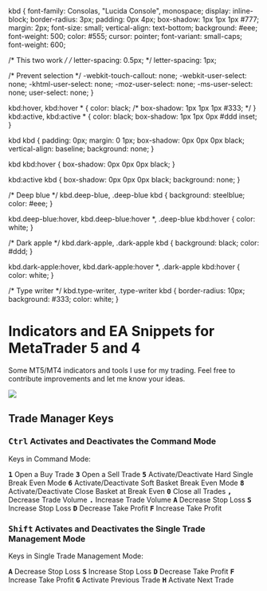 <styles>
kbd {
  font-family: Consolas, "Lucida Console", monospace;
  display: inline-block;
  border-radius: 3px;
  padding: 0px 4px;
  box-shadow: 1px 1px 1px #777;
  margin: 2px;
  font-size: small;
  vertical-align: text-bottom;
  background: #eee;
  font-weight: 500;
  color: #555;
  cursor: pointer;
  font-variant: small-caps;
  font-weight: 600;

  /* This two work */
  /* letter-spacing: 0.5px; */
  letter-spacing: 1px;


  /* Prevent selection */
  -webkit-touch-callout: none;
  -webkit-user-select: none;
  -khtml-user-select: none;
  -moz-user-select: none;
  -ms-user-select: none;
  user-select: none;
}

kbd:hover, kbd:hover * {
  color: black;
  /* box-shadow: 1px 1px 1px #333; */
}
kbd:active, kbd:active * {
  color: black;
  box-shadow: 1px 1px 0px #ddd inset;
}

kbd kbd {
  padding: 0px;
  margin: 0 1px;
  box-shadow: 0px 0px 0px black;
  vertical-align: baseline;
  background: none;
}

kbd kbd:hover {
  box-shadow: 0px 0px 0px black;
}

kbd:active kbd {
  box-shadow: 0px 0px 0px black;
  background: none;
}

/* Deep blue */
kbd.deep-blue, .deep-blue kbd {
  background: steelblue;
  color: #eee;
}

kbd.deep-blue:hover, kbd.deep-blue:hover *, .deep-blue kbd:hover {
  color: white;
}

/* Dark apple */
kbd.dark-apple, .dark-apple kbd {
  background: black;
  color: #ddd;
}

kbd.dark-apple:hover, kbd.dark-apple:hover *, .dark-apple kbd:hover {
  color: white;
}

/* Type writer */
kbd.type-writer, .type-writer kbd {
  border-radius: 10px;
  background: #333;
  color: white;
}
</styles>
# Indicators and EA Snippets for MetaTrader 5 and 4
Some MT5/MT4 indicators and tools I use for my trading. Feel free to contribute improvements and let me know your ideas.

[![](http://img.youtube.com/vi/1ea2rmEVieE/maxresdefault.jpg)](http://www.youtube.com/watch?v=1ea2rmEVieE "MetaTrader 5 Trading Tools")


## Trade Manager Keys


### <kbd>Ctrl</kbd> Activates and Deactivates the Command Mode

   Keys in Command Mode:
   
   **<kbd>1</kbd>** Open a Buy Trade
   **<kbd>3</kbd>** Open a Sell Trade
   **<kbd>5</kbd>** Activate/Deactivate Hard Single Break Even Mode
   **<kbd>6</kbd>** Activate/Deactivate Soft Basket Break Even Mode
   **<kbd>8</kbd>** Activate/Deactivate Close Basket at Break Even
   **<kbd>0</kbd>** Close all Trades
   **<kbd>,</kbd>** Decrease Trade Volume
   **<kbd>.</kbd>** Increase Trade Volume
   **<kbd>A</kbd>** Decrease Stop Loss
   **<kbd>S</kbd>** Increase Stop Loss
   **<kbd>D</kbd>** Decrease Take Profit
   **<kbd>F</kbd>** Increase Take Profit
   
   
### <kbd>Shift</kbd> Activates and Deactivates the Single Trade Management Mode

   Keys in Single Trade Management Mode:

   **<kbd>A</kbd>** Decrease Stop Loss
   **<kbd>S</kbd>** Increase Stop Loss
   **<kbd>D</kbd>** Decrease Take Profit
   **<kbd>F</kbd>** Increase Take Profit
   **<kbd>G</kbd>** Activate Previous Trade
   **<kbd>H</kbd>** Activate Next Trade

